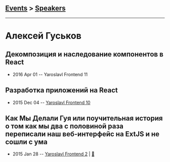 ## [Events](../README.md) > [Speakers](../speakers.md)
---

# Алексей Гуськов

## Декомпозиция и наследование компонентов в React
- 2016 Apr 01 -- Yaroslavl Frontend 11    
## Разработка приложений на React
- 2015 Dec 04 -- [Yaroslavl Frontend 10](https://youtu.be/zJl-KYBRgt4)    
## Как Мы Делали Гуя или поучительная история о том как мы два с половиной раза переписали наш веб-интерфейс на ExtJS и не сошли с ума
- 2015 Jan 28 -- [Yaroslavl Frontend 2](https://youtu.be/Ksq9OTlZNSM)  | [:notebook:](https://www.slideshare.net/oelifantiev/yarfrontend-2)  
